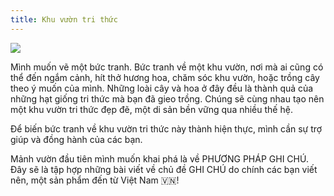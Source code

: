 ```yaml
---
title: Khu vườn tri thức
---
```


![](https://i.imgur.com/SDj85IN.png)

Mình muốn vẽ một bức tranh. Bức tranh về một khu vườn, nơi mà ai cũng có thể đến ngắm cảnh, hít thở hương hoa, chăm sóc khu vườn, hoặc trồng cây theo ý muốn của mình.
Những loài cây và hoa ở đây đều là thành quả của những hạt giống tri thức mà bạn đã gieo trồng. Chúng sẽ cùng nhau tạo nên một khu vườn tri thức đẹp đẽ, một di sản bền vững qua nhiều thế hệ.

Để biến bức tranh về khu vườn tri thức này thành hiện thực, mình cần sự trợ giúp và đồng hành của các bạn.

Mảnh vườn đầu tiên mình muốn khai phá là về PHƯƠNG PHÁP GHI CHÚ. Đây sẽ là tập hợp những bài viết về chủ đề GHI CHÚ do chính các bạn viết nên, một sản phẩm đến từ Việt Nam 🇻🇳!

